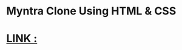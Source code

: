 <h1>Myntra Clone Using HTML & CSS<h1>
<a href="https://creative-tanuki-8714cb.netlify.app/">LINK : </a>
